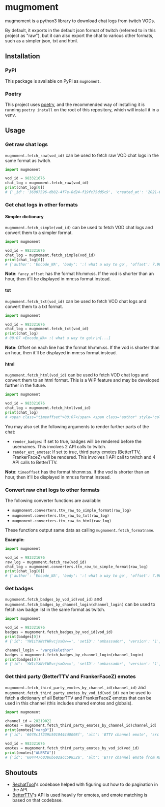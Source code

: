 # mugmoment

mugmoment is a python3 library to download chat logs from twitch VODs.

By default, it exports in the default json format of twitch (referred to in this project as "raw"), but it can also export the chat to various other formats, such as a simpler json, txt and html.

## Installation

### PyPI

This package is available on PyPI as `mugmoment`.

### Poetry

This project uses [poetry](https://python-poetry.org/), and the recommended way of installing it is running `poetry install` on the root of this repository, which will install it in a venv.

## Usage

### Get raw chat logs

`mugmoment.fetch_raw(vod_id)` can be used to fetch raw VOD chat logs in the same format as twitch.

```python
import mugmoment

vod_id = 983321676
chat_log = mugmoment.fetch_raw(vod_id)
print(chat_log[0])
# {'_id': '36007596-db82-4f7e-8d24-f19fc75dd5c9', 'created_at': '2021-04-11T03:16:42.603Z', 'updated_at': '2021-04-11T03:16:42.603Z', 'channel_id': '28219022', 'content_type': 'video', 'content_id': '983321676', 'content_offset_seconds': 7.9030000000000005, 'commenter': {'display_name': 'Encode_NA', '_id': '156774711', 'name': 'encode_na', 'type': 'user', 'bio': "I don't know much about them, but I'm sure twitch.tv is great.", 'created_at': '2017-05-13T19:10:06.262184Z', 'updated_at': '2021-03-26T11:14:49.88742Z', 'logo': 'https://static-cdn.jtvnw.net/user-default-pictures-uv/294c98b5-e34d-42cd-a8f0-140b72fba9b0-profile_image-300x300.png'}, 'source': 'chat', 'state': 'published', 'message': {'body': ':( what a way to go', 'emoticons': [{'_id': '555555558', 'begin': 0, 'end': 1}], 'fragments': [{'text': ':(', 'emoticon': {'emoticon_id': '555555558', 'emoticon_set_id': ''}}, {'text': ' what a way to go'}], 'is_action': False, 'user_color': '#5F9EA0', 'user_notice_params': {}}}
```

### Get chat logs in other formats

#### Simpler dictionary

`mugmoment.fetch_simple(vod_id)` can be used to fetch VOD chat logs and convert them to a simpler format.

```python
import mugmoment

vod_id = 983321676
chat_log = mugmoment.fetch_simple(vod_id)
print(chat_log[0])
# {'author': 'Encode_NA', 'body': ':( what a way to go', 'offset': 7.9030000000000005, 'fancy_offset': '00:07'}
```

**Note:** `fancy_offset` has the format hh:mm:ss. If the vod is shorter than an hour, then it'll be displayed in mm:ss format instead.

#### txt

`mugmoment.fetch_txt(vod_id)` can be used to fetch VOD chat logs and convert them to a txt format.

```python
import mugmoment

vod_id = 983321676
chat_log = mugmoment.fetch_txt(vod_id)
print(chat_log)
# 00:07 <Encode_NA> :( what a way to go\r\n[...]
```

**Note:** Offset on each line has the format hh:mm:ss. If the vod is shorter than an hour, then it'll be displayed in mm:ss format instead.

#### html

`mugmoment.fetch_html(vod_id)` can be used to fetch VOD chat logs and convert them to an html format. This is a WIP feature and may be developed further in the future.

```python
import mugmoment

vod_id = 983321676
chat_log = mugmoment.fetch_html(vod_id)
print(chat_log)
# <span class="timeoffset">00:07</span> <span class="author" style="color: #5F9EA0">Encode_NA</span>: <span class="message"><img alt=":(" class="emote emote-555555558" src="https://static-cdn.jtvnw.net/emoticons/v2/555555558/default/dark/1.0" srcset="https://static-cdn.jtvnw.net/emoticons/v2/555555558/default/dark/1.0 1x,https://static-cdn.jtvnw.net/emoticons/v2/555555558/default/dark/2.0 2x,https://static-cdn.jtvnw.net/emoticons/v2/555555558/default/dark/3.0 4x"> what a way to go</span><br>\r\n[...]
```

You may also set the following arguments to render further parts of the chat:

- `render_badges`: If set to true, badges will be rendered before the usernames. This involves 2 API calls to twitch.
- `render_ext_emotes`: If set to true, third party emotes (BetterTTV, FrankerFaceZ) will be rendered. This involves 1 API call to twitch and 4 API calls to BetterTTV.

**Note:** `timeoffset` has the format hh:mm:ss. If the vod is shorter than an hour, then it'll be displayed in mm:ss format instead.

### Convert raw chat logs to other formats

The following converter functions are available:

- `mugmoment.converters.ttv_raw_to_simple_format(raw_log)`
- `mugmoment.converters.ttv_raw_to_txt(raw_log)`
- `mugmoment.converters.ttv_raw_to_html(raw_log)`

These functions output same data as calling `mugmoment.fetch_formatname`.

**Example:**

```python
import mugmoment

vod_id = 983321676
raw_log = mugmoment.fetch_raw(vod_id)
chat_log = mugmoment.converters.ttv_raw_to_simple_format(raw_log)
print(chat_log[0])
# {'author': 'Encode_NA', 'body': ':( what a way to go', 'offset': 7.9030000000000005, 'fancy_offset': '00:07'}
```

### Get badges

`mugmoment.fetch_badges_by_vod_id(vod_id)` and `mugmoment.fetch_badges_by_channel_login(channel_login)` can be used to fetch raw badge list in the same format as twitch.

```python
import mugmoment

vod_id = 983321676
badges = mugmoment.fetch_badges_by_vod_id(vod_id)
print(badges[0])
# {'id': 'YW1iYXNzYWRvcjsxOw==', 'setID': 'ambassador', 'version': '1', 'title': 'Twitch Ambassador', 'image1x': 'https://static-cdn.jtvnw.net/badges/v1/2cbc339f-34f4-488a-ae51-efdf74f4e323/1', 'image2x': 'https://static-cdn.jtvnw.net/badges/v1/2cbc339f-34f4-488a-ae51-efdf74f4e323/2', 'image4x': 'https://static-cdn.jtvnw.net/badges/v1/2cbc339f-34f4-488a-ae51-efdf74f4e323/3', 'clickAction': 'VISIT_URL', 'clickURL': 'https://www.twitch.tv/team/ambassadors', '__typename': 'Badge'}

channel_login = "vargskelethor"
badges = mugmoment.fetch_badges_by_channel_login(channel_login)
print(badges[0])
# {'id': 'YW1iYXNzYWRvcjsxOw==', 'setID': 'ambassador', 'version': '1', 'title': 'Twitch Ambassador', 'image1x': 'https://static-cdn.jtvnw.net/badges/v1/2cbc339f-34f4-488a-ae51-efdf74f4e323/1', 'image2x': 'https://static-cdn.jtvnw.net/badges/v1/2cbc339f-34f4-488a-ae51-efdf74f4e323/2', 'image4x': 'https://static-cdn.jtvnw.net/badges/v1/2cbc339f-34f4-488a-ae51-efdf74f4e323/3', 'clickAction': 'VISIT_URL', 'clickURL': 'https://www.twitch.tv/team/ambassadors', '__typename': 'Badge'}
```

### Get third party (BetterTTV and FrankerFaceZ) emotes

`mugmoment.fetch_third_party_emotes_by_channel_id(channel_id)` and `mugmoment.fetch_third_party_emotes_by_vod_id(vod_id)` can be used to fetch a dictionary of all BetterTTV and FrankerFaceZ emotes that can be used in this channel (this includes shared emotes and globals).

```python
import mugmoment

channel_id = 28219022
emotes = mugmoment.fetch_third_party_emotes_by_channel_id(channel_id)
print(emotes["vargD"])
# {'id': '6078c1f239b5010444d0008f', 'alt': 'BTTV channel emote', 'src': 'https://cdn.betterttv.net/emote/6078c1f239b5010444d0008f/1x', 'srcset': 'https://cdn.betterttv.net/emote/6078c1f239b5010444d0008f/1x 1x,https://cdn.betterttv.net/emote/6078c1f239b5010444d0008f/2x 2x,https://cdn.betterttv.net/emote/6078c1f239b5010444d0008f/3x 4x', 'global': False, 'source': 'bttv'}

vod_id = 983321676
emotes = mugmoment.fetch_third_party_emotes_by_vod_id(vod_id)
print(emotes["ALERTA"])
# {'id': '604447c0306b602acc59852a', 'alt': 'BTTV channel emote from Rakyz', 'src': 'https://cdn.betterttv.net/emote/604447c0306b602acc59852a/1x', 'srcset': 'https://cdn.betterttv.net/emote/604447c0306b602acc59852a/1x 1x,https://cdn.betterttv.net/emote/604447c0306b602acc59852a/2x 2x,https://cdn.betterttv.net/emote/604447c0306b602acc59852a/3x 4x', 'global': False, 'source': 'bttv'}
```

## Shoutouts

- [RechatTool](https://github.com/jdpurcell/RechatTool)'s codebase helped with figuring out how to do pagination in the API.
- [BetterTTV](https://github.com/night/betterttv)'s API is used heavily for emotes, and emote matching is based on that codebase.
